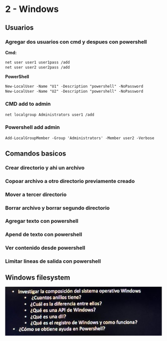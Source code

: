 # 2 - Windows

## Usuarios

### Agregar dos usuarios con cmd y despues con powershell

**Cmd:**

```text
net user user1 user1pass /add
net user user2 user2pass /add
```

**PowerShell**

```text
New-LocalUser -Name "U1" -Description "powershell" -NoPassword
New-LocalUser -Name "U2" -Description "powershell" -NoPassword
```

### **CMD add to admin**

```text
net localgroup Administrators user1 /add
```

### **Powershell add admin**

```text
Add-LocalGroupMember -Group 'Administrators' -Member user2 -Verbose
```

## Comandos basicos

### Crear directorio y ahi un archivo

### Copoar archivo a otro directorio previamente creado

### Mover a tercer directorio

### Borrar archivo y borrar segundo directorio

### Agregar texto con powershell

### Apend de texto con powershell

### Ver contenido desde powershell

### Limitar lineas de salida con powershell



## Windows filesystem

![](../../.gitbook/assets/imagen%20%28280%29.png)







